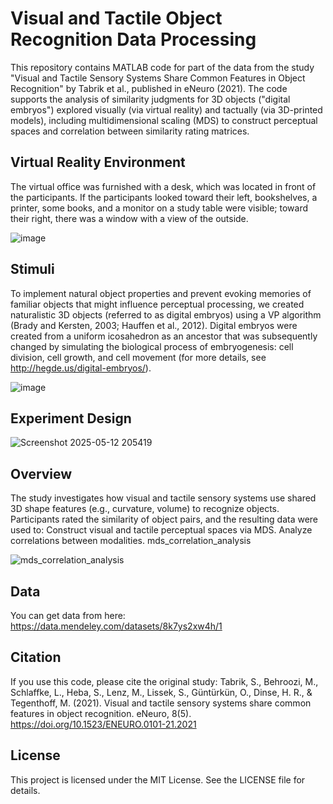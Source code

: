 # Visual and Tactile Object Recognition Data Processing
This repository contains MATLAB code for part of the data from the study "Visual and Tactile Sensory Systems Share Common Features in Object Recognition" by Tabrik et al., published in eNeuro (2021). The code supports the analysis of similarity judgments for 3D objects ("digital embryos") explored visually (via virtual reality) and tactually (via 3D-printed models), including multidimensional scaling (MDS) to construct perceptual spaces and correlation between similarity rating matrices.
## Virtual Reality Environment
The virtual office was furnished with a desk, which was located in front of the participants. If the participants looked toward their left, bookshelves, a printer, some books, and a monitor on a study table were visible; toward their right, there was a window with a view of the outside.

![image](https://github.com/user-attachments/assets/d66e7a82-bd2e-4866-a1bd-de82532ce3cf)



## Stimuli
To implement natural object properties and prevent evoking memories of familiar objects that might influence perceptual processing, we created naturalistic 3D objects (referred to as digital embryos) using a VP algorithm (Brady and Kersten, 2003; Hauffen et al., 2012). Digital embryos were created from a uniform icosahedron as an ancestor that was subsequently changed by simulating the biological process of embryogenesis: cell division, cell growth, and cell movement (for more details, see http://hegde.us/digital-embryos/).

![image](https://github.com/user-attachments/assets/36cf3cf2-68ac-407b-894f-d7563b0b1077)

## Experiment Design

![Screenshot 2025-05-12 205419](https://github.com/user-attachments/assets/76cd4a0a-b0d0-4fd9-8e6b-38d28c588be3)


## Overview
The study investigates how visual and tactile sensory systems use shared 3D shape features (e.g., curvature, volume) to recognize objects. Participants rated the similarity of object pairs, and the resulting data were used to: Construct visual and tactile perceptual spaces via MDS. Analyze correlations between modalities. mds_correlation_analysis

![mds_correlation_analysis](https://github.com/user-attachments/assets/43c59815-e665-46bc-9b1a-538cd0997b7c)

## Data
You can get data from here: https://data.mendeley.com/datasets/8k7ys2xw4h/1

## Citation
If you use this code, please cite the original study: Tabrik, S., Behroozi, M., Schlaffke, L., Heba, S., Lenz, M., Lissek, S., Güntürkün, O., Dinse, H. R., & Tegenthoff, M. (2021). Visual and tactile sensory systems share common features in object recognition. eNeuro, 8(5). https://doi.org/10.1523/ENEURO.0101-21.2021

## License 
This project is licensed under the MIT License. See the LICENSE file for details.
